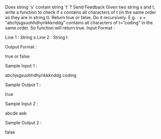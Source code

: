  Does string 's' contain string 't' ?
Send Feedback
Given two string s and t, write a function to check if s contains all characters of t (in the same order as they are in string t).
Return true or false.
Do it recursively.
E.g. : s = “abchjsgsuohhdhyrikkknddg” contains all characters of t=”coding” in the same order. So function will return true.
Input Format :

Line 1 : String s
Line 2 : String t

Output Format :

true or false

Sample Input 1 :

abchjsgsuohhdhyrikkknddg
coding

Sample Output 1 :

true

Sample Input 2 :

abcde
aeb

Sample Output 2 :

false

